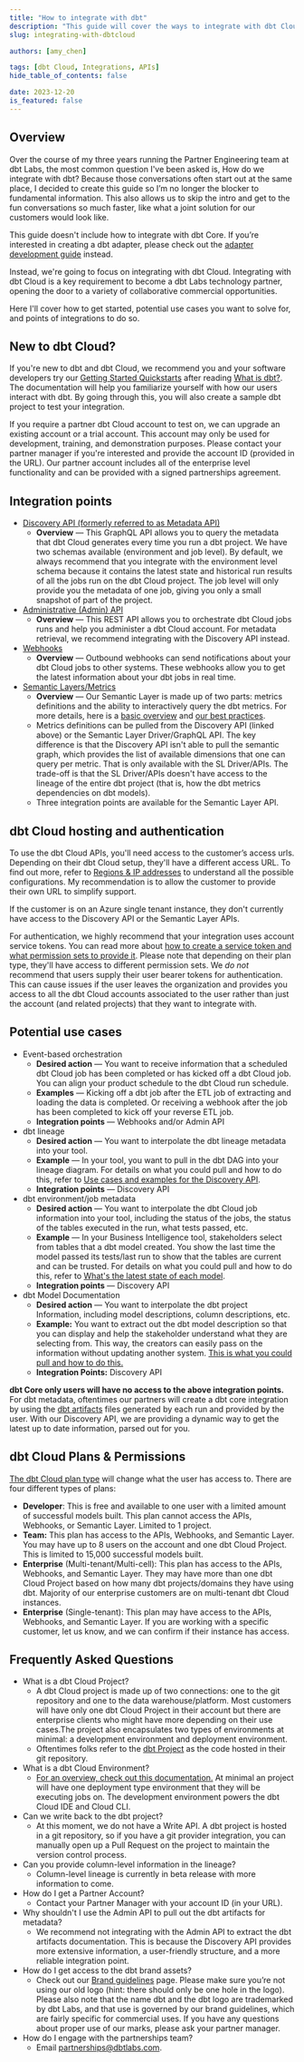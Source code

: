 ```yaml
---
title: "How to integrate with dbt"
description: "This guide will cover the ways to integrate with dbt Cloud"
slug: integrating-with-dbtcloud

authors: [amy_chen]

tags: [dbt Cloud, Integrations, APIs]
hide_table_of_contents: false

date: 2023-12-20
is_featured: false
---
```

## Overview

Over the course of my three years running the Partner Engineering team at dbt Labs, the most common question I've been asked is, How do we integrate with dbt? Because those conversations often start out at the same place, I decided to create this guide so I’m no longer the blocker to fundamental information. This also allows us to skip the intro and get to the fun conversations so much faster, like what a joint solution for our customers would look like. 

This guide doesn't include how to integrate with dbt Core. If you’re interested in creating a dbt adapter, please check out the [adapter development guide](/guides/dbt-ecosystem/adapter-development/1-what-are-adapters) instead.

Instead, we're going to focus on integrating with dbt Cloud. Integrating with dbt Cloud is a key requirement to become a dbt Labs technology partner, opening the door to a variety of collaborative commercial opportunities. 

Here I'll cover how to get started, potential use cases you want to solve for, and points of integrations to do so.

## New to dbt Cloud?

If you're new to dbt and dbt Cloud, we recommend you and your software developers try our [Getting Started Quickstarts](/guides) after reading [What is dbt?](/docs/introduction). The documentation will help you familiarize yourself with how our users interact with dbt. By going through this, you will also create a sample dbt project to test your integration.

If you require a partner dbt Cloud account to test on, we can upgrade an existing account or a trial account. This account may only be used for development, training, and demonstration purposes. Please contact your partner manager if you're interested and provide the account ID (provided in the URL). Our partner account includes all of the enterprise level functionality and can be provided with a signed partnerships agreement.

## Integration points

- [Discovery API (formerly referred to as Metadata API)](/docs/dbt-cloud-apis/discovery-api)
    - **Overview** &mdash; This GraphQL API allows you to query the metadata that dbt Cloud generates every time you run a dbt project. We have two schemas available (environment and job level). By default, we always recommend that you integrate with the environment level schema because it contains the latest state and historical run results of all the jobs run on the dbt Cloud project. The job level will only provide you the metadata of one job, giving you only a small snapshot of part of the project.
- [Administrative (Admin) API](/docs/dbt-cloud-apis/admin-cloud-api)
    - **Overview** &mdash; This REST API allows you to orchestrate dbt Cloud jobs runs and help you administer a dbt Cloud account. For metadata retrieval, we recommend integrating with the Discovery API instead.
- [Webhooks](/docs/deploy/webhooks)
    - **Overview** &mdash; Outbound webhooks can send notifications about your dbt Cloud jobs to other systems. These webhooks allow you to get the latest information about your dbt jobs in real time.
- [Semantic Layers/Metrics](/docs/dbt-cloud-apis/sl-api-overview)
    - **Overview** &mdash;  Our Semantic Layer is made up of two parts: metrics definitions and the ability to interactively query the dbt metrics. For more details, here is a [basic overview](/docs/use-dbt-semantic-layer/dbt-sl) and [our best practices](/guides/dbt-ecosystem/sl-partner-integration-guide).
    - Metrics definitions can be pulled from the Discovery API (linked above) or the Semantic Layer Driver/GraphQL API. The key difference is that the Discovery API isn't able to pull the semantic graph, which provides the list of available dimensions that one can query per metric. That is only available with the SL Driver/APIs. The trade-off is that the SL Driver/APIs doesn't have access to the lineage of the entire dbt project (that is, how the dbt metrics dependencies on dbt models).
    - Three integration points are available for the Semantic Layer API.

## dbt Cloud hosting and authentication

To use the dbt Cloud APIs, you'll need access to the customer’s access urls. Depending on their dbt Cloud setup, they'll have a different access URL. To find out more, refer to [Regions & IP addresses](/docs/cloud/about-cloud/regions-ip-addresses) to understand all the possible configurations. My recommendation is to allow the customer to provide their own URL to simplify support. 

If the customer is on an Azure single tenant instance, they don't currently have access to the Discovery API or the Semantic Layer APIs. 

For authentication, we highly recommend that your integration uses account service tokens. You can read more about [how to create a service token and what permission sets to provide it](/docs/dbt-cloud-apis/service-tokens). Please note that depending on their plan type, they'll have access to different permission sets. We _do not_ recommend that users supply their user bearer tokens for authentication. This can cause issues if the user leaves the organization and provides you access to all the dbt Cloud accounts associated to the user rather than just the account (and related projects) that they want to integrate with. 

## Potential use cases

- Event-based orchestration
    - **Desired action** &mdash; You want to receive information that a scheduled dbt Cloud job has been completed or has kicked off a dbt Cloud job. You can align your product schedule to the dbt Cloud run schedule.
    - **Examples** &mdash; Kicking off a dbt job after the ETL job of extracting and loading the data is completed. Or receiving a webhook after the job has been completed to kick off your reverse ETL job.
    - **Integration points** &mdash; Webhooks and/or Admin API
- dbt lineage
    - **Desired action** &mdash; You want to interpolate the dbt lineage metadata into your tool.
    - **Example** &mdash; In your tool, you want to pull in the dbt DAG into your lineage diagram. For details on what you could pull and how to do this, refer to [Use cases and examples for the Discovery API](/docs/dbt-cloud-apis/discovery-use-cases-and-examples).
    - **Integration points** &mdash; Discovery API
- dbt environment/job metadata
    - **Desired action** &mdash; You want to interpolate the dbt Cloud job information into your tool, including the status of the jobs, the status of the tables executed in the run, what tests passed, etc.
    - **Example** &mdash; In your Business Intelligence tool, stakeholders select from tables that a dbt model created. You show the last time the model passed its tests/last run to show that the tables are current and can be trusted. For details on what you could pull and how to do this, refer to [What's the latest state of each model](/docs/dbt-cloud-apis/discovery-use-cases-and-examples#whats-the-latest-state-of-each-model).
    - **Integration points** &mdash; Discovery API
- dbt Model Documentation
    - **Desired action** &mdash; You want to interpolate the dbt project Information, including model descriptions, column descriptions, etc.
    - **Example:** You want to extract out the dbt model description so that you can display and help the stakeholder understand what they are selecting from. This way, the creators can easily pass on the information without updating another system. [This is what you could pull and how to do this.](https://docs.getdbt.com/docs/dbt-cloud-apis/discovery-use-cases-and-examples#what-does-this-dataset-and-its-columns-mean)
    - **Integration Points:** Discovery API

**dbt Core only users will have no access to the above integration points.** For dbt metadata, oftentimes our partners will create a dbt core integration by using the [dbt artifacts](https://www.getdbt.com/product/semantic-layer/) files generated by each run and provided by the user. With our Discovery API, we are providing a dynamic way to get the latest up to date information, parsed out for you.

## dbt Cloud Plans & Permissions

[The dbt Cloud plan type](https://www.getdbt.com/pricing) will change what the user has access to. There are four different types of plans:

- **Developer**: This is free and available to one user with a limited amount of successful models built. This plan cannot access the APIs, Webhooks, or Semantic Layer. Limited to 1 project.
- **Team:** This plan has access to the APIs, Webhooks, and Semantic Layer. You may have up to 8 users on the account and one dbt Cloud Project. This is limited to 15,000 successful models built.
- **Enterprise** (Multi-tenant/Multi-cell): This plan has access to the APIs, Webhooks, and Semantic Layer. They may have more than one dbt Cloud Project based on how many dbt projects/domains they have using dbt. Majority of our enterprise customers are on multi-tenant dbt Cloud instances.
- **Enterprise** (Single-tenant): This plan may have access to the APIs, Webhooks, and Semantic Layer. If you are working with a specific customer, let us know, and we can confirm if their instance has access.

## Frequently Asked Questions

- What is a dbt Cloud Project?
    - A dbt Cloud project is made up of two connections: one to the git repository and one to the data warehouse/platform. Most customers will have only one dbt Cloud Project in their account but there are enterprise clients who might have more depending on their use cases.The project also encapsulates two types of environments at minimal: a development environment and deployment environment.
    - Oftentimes folks refer to the [dbt Project](https://docs.getdbt.com/docs/build/projects) as the code hosted in their git repository.
- What is a dbt Cloud Environment?
    - [For an overview, check out this documentation.](https://docs.getdbt.com/docs/environments-in-dbt) At minimal an project will have one deployment type environment that they will be executing jobs on. The development environment powers the dbt Cloud IDE and Cloud CLI.
- Can we write back to the dbt project?
    - At this moment, we do not have a Write API. A dbt project is hosted in a git repository, so if you have a git provider integration, you can manually open up a Pull Request on the project to maintain the version control process.
- Can you provide column-level information in the lineage?
    - Column-level lineage is currently in beta release with more information to come.
- How do I get a Partner Account?
    - Contact your Partner Manager with your account ID (in your URL).
- Why shouldn't I use the Admin API to pull out the dbt artifacts for metadata?
    - We recommend not integrating with the Admin API to extract the dbt artifacts documentation. This is because the Discovery API provides more extensive information, a user-friendly structure, and a more reliable integration point.
- How do I get access to the dbt brand assets?
    - Check out our [Brand guidelines](https://www.getdbt.com/brand-guidelines/) page. Please make sure you’re not using our old logo (hint: there should only be one hole in the logo). Please also note that the name dbt and the dbt logo are trademarked by dbt Labs, and that use is governed by our brand guidelines, which are fairly specific for commercial uses. If you have any questions about proper use of our marks, please ask your partner manager.
- How do I engage with the partnerships team?
    - Email partnerships@dbtlabs.com.